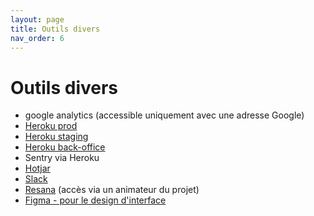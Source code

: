 ```yaml
---
layout: page
title: Outils divers
nav_order: 6
---
```


# Outils divers


- google analytics (accessible uniquement avec une adresse Google)
- [Heroku prod](https://dashboard.heroku.com/apps/envinorma)
- [Heroku staging](https://dashboard.heroku.com/apps/envinorma-staging-1)
- [Heroku back-office](https://dashboard.heroku.com/apps/envinorma-back-office)
- Sentry via Heroku
- [Hotjar](https://www.hotjar.com/)
- [Slack](https://envinorma.slack.com)
- [Resana](https://resana.numerique.gouv.fr/public/perimetre/consulter/16981) (accès via un animateur du projet)
- [Figma - pour le design d'interface](https://www.figma.com/file/F1yza21GVD8lkw7jz3ipDT/)
